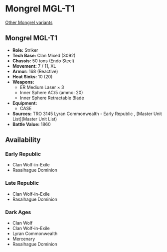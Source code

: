 # Mongrel MGL-T1 

[Other Mongrel variants](../mongrel.md) 

## Mongrel MGL-T1 

- **Role:** Striker 
- **Tech Base:** Clan Mixed (3092) 
- **Chassis:** 50 tons (Endo Steel) 
- **Movement:** 7 / 11, XL 
- **Armor:** 168 (Reactive) 
- **Heat Sinks:** 10 (20) 
- **Weapons:** 
  - ER Medium Laser × 3 
  - Inner Sphere AC/5 (ammo: 20) 
  - Inner Sphere Retractable Blade 
- **Equipment:** 
  - CASE 
- **Sources:** TRO 3145 Lyran Commonwealth - Early Republic , [Master Unit List](Master Unit List) 
- **Battle Value:** 1860 

## Availability 

### Early Republic 

- Clan Wolf-in-Exile 
- Rasalhague Dominion 

### Late Republic 

- Clan Wolf-in-Exile 
- Rasalhague Dominion 

### Dark Ages 

- Clan Wolf 
- Clan Wolf-in-Exile 
- Lyran Commonwealth 
- Mercenary 
- Rasalhague Dominion 

